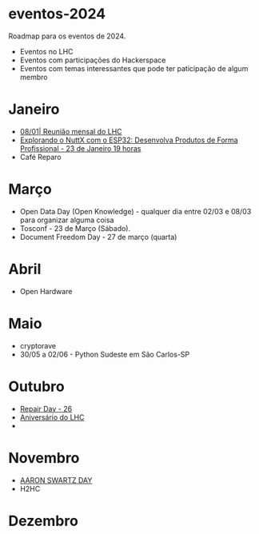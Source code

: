 # eventos-2024
Roadmap para os eventos de 2024. 
* Eventos no LHC
* Eventos com participações do Hackerspace
* Eventos com temas interessantes que pode ter paticipação de algum membro

# Janeiro
- [08/01| Reunião mensal do LHC](https://eventos.lhc.net.br/event/reuniao-mensal-do-lhc-4)
- [Explorando o NuttX com o ESP32: Desenvolva Produtos de Forma Profissional - 23 de Janeiro 19 horas](https://eventos.lhc.net.br/event/explorando-o-nuttx-com-o-esp32-desenvolva-produtos-de-forma-profissional)
- Café Reparo
 
# Março
- Open Data Day (Open Knowledge) - qualquer dia entre 02/03 e 08/03 para organizar alguma coisa
- Tosconf - 23 de Março (Sábado).
- Document Freedom Day - 27 de março (quarta)

# Abril
 - Open Hardware
   
# Maio
- cryptorave
- 30/05 a 02/06 - Python Sudeste em São Carlos-SP

# Outubro
- [Repair Day - 26](https://openrepair.org/international-repair-day/)
- [Aniversário do LHC](https://lhc.net.br)
- 

# Novembro
- [AARON SWARTZ DAY](https://www.aaronswartzday.org/)
- H2HC

# Dezembro

